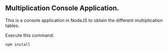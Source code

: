 ##  Multiplication Console Application.

 This is a console application in NodeJS to obtain the different multiplication tables.

 Execute this command:

 ```
 npm install
 ```

